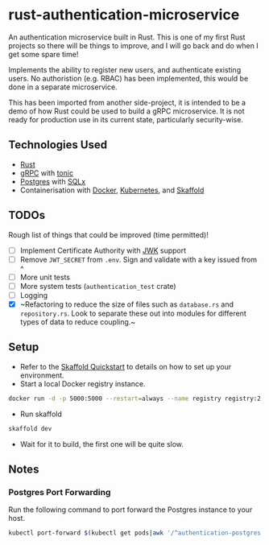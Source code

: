 # rust-authentication-microservice

An authentication microservice built in Rust. This is one of my first Rust projects so there will be things to improve, and I will go back and do when I get some spare time!

Implements the ability to register new users, and authenticate existing users. No authoristion (e.g. RBAC) has been implemented, this would be done in a separate microservice.

This has been imported from another side-project, it is intended to be a demo of how Rust could be used to build a gRPC microservice. It is not ready for production use in its current state, particularly security-wise.

## Technologies Used

*  [Rust](https://rust-lang.org)
*  [gRPC](https://grpc.io/) with [tonic](https://github.com/hyperium/tonic)
*  [Postgres](https://www.postgresql.org/) with [SQLx](https://github.com/launchbadge/sqlx)
*  Containerisation with [Docker](https://www.docker.com/), [Kubernetes](https://kubernetes.io/), and [Skaffold](https://github.com/GoogleContainerTools/skaffold)

## TODOs

Rough list of things that could be improved (time permitted)!

*  [ ] Implement Certificate Authority with [JWK](https://tools.ietf.org/html/rfc7517) support
*  [ ] Remove `JWT_SECRET` from `.env`. Sign and validate with a key issued from ^
*  [ ] More unit tests
*  [ ] More system tests (`authentication_test` crate)
*  [ ] Logging
*  [x] ~Refactoring to reduce the size of files such as `database.rs` and `repository.rs`. Look to separate these out into modules for different types of data to reduce coupling.~

## Setup

*  Refer to the [Skaffold Quickstart](https://skaffold.dev/docs/quickstart/) to details on how to set up your environment.
*  Start a local Docker registry instance.

```sh
docker run -d -p 5000:5000 --restart=always --name registry registry:2
```

*  Run skaffold

```sh
skaffold dev
```

*  Wait for it to build, the first one will be quite slow.

## Notes

### Postgres Port Forwarding

Run the following command to port forward the Postgres instance to your host.

```sh
kubectl port-forward $(kubectl get pods|awk '/^authentication-postgres.*Running/{print$1}'|head) 5432:5432
```

